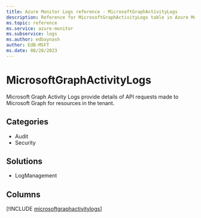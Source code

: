 ```yaml
---
title: Azure Monitor Logs reference - MicrosoftGraphActivityLogs
description: Reference for MicrosoftGraphActivityLogs table in Azure Monitor Logs.
ms.topic: reference
ms.service: azure-monitor
ms.subservice: logs
ms.author: edbaynash
author: EdB-MSFT
ms.date: 08/28/2023
---
```


# MicrosoftGraphActivityLogs

Microsoft Graph Activity Logs provide details of API requests made to Microsoft Graph for resources in the tenant.

## Categories

- Audit
- Security
## Solutions

- LogManagement

            


## Columns
  
[!INCLUDE [microsoftgraphactivitylogs](../includes/microsoftgraphactivitylogs-include.md)]
